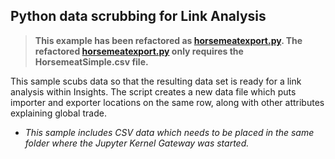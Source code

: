 ## Python data scrubbing for Link Analysis

>**This example has been refactored as [horsemeatexport.py](insights-scripting-guide/Py/horsemeat/horsemeatexport.py). The refactored [horsemeatexport.py](horsemeat/horsemeatexport.py) only requires the HorsemeatSimple.csv file.**

This sample scubs data so that the resulting data set is ready for a link analysis within Insights.  The script creates a new data file which puts importer and exporter locations on the same row, along with other attributes explaining global trade.

* _This sample includes CSV data which needs to be placed in the same folder where the Jupyter Kernel Gateway was started._

